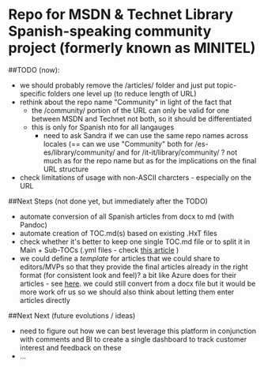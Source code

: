 # Repo for MSDN & Technet Library Spanish-speaking community project (formerly known as MINITEL)

##TODO (now): 
- we should probably remove the /articles/ folder and just put topic-specific folders one level up (to reduce length of URL)
- rethink about the repo name "Community" in light of the fact that 
    - the /community/ portion of the URL can only be valid for one between MSDN and Technet not both, so it should be differentiated
    - this is only for Spanish nto for all langauges
        - need to ask Sandra if we can use the same repo names across locales (== can we use "Community" both for /es-es/library/community/ and for /it-it/library/community/ ? not much as for the repo name but as for the implications on the final URL structure
- check limitations of usage with non-ASCII charcters - especially on the URL

##Next Steps (not done yet, but immediately after the TODO)
- automate conversion of all Spanish articles from docx to md (with Pandoc)
- automate creation of TOC.md(s) based on existing .HxT files
- check whether it's better to keep one single TOC.md file or to split it in Main + Sub-TOCs (.yml files - check [this article](http://dotnet.github.io/docfx/tutorial/intro_toc.html) )
- we could define a *template* for articles that we could share to editors/MVPs so that they provide the final articles already in the right format (for consistent look and feel)? a bit like Azure does for their articles - see [here](https://github.com/Azure/azure-content/blob/master/markdown%20templates/markdown-template-for-new-articles.md). we could still convert from a docx file but it would be more work ofr us so we should also think about letting them enter articles directly

##Next Next (future evolutions / ideas)
- need to figure out how we can best leverage this platform in conjunction with comments and BI to create a single dashboard to track customer interest and feedback on these
- ...